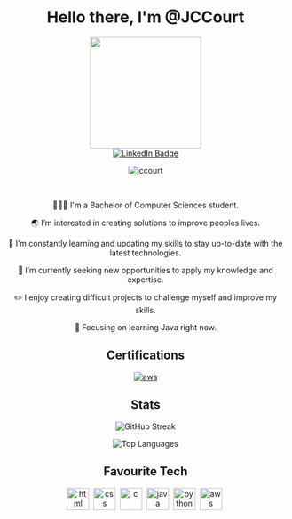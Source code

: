 <div id="header" align="center">
  <h1>Hello there, I'm @JCCourt</h1>
  <img src="https://github.com/JCCourt/JCCourt/assets/156492869/edf52a3f-c2ca-434a-b1c0-7360854f5737" width="200" />

  <div id="badges">
  <a href="https://www.linkedin.com/in/jack-courtenay/">
    <img src="https://img.shields.io/badge/LinkedIn-blue?style=for-the-badge&logo=linkedin&logoColor=white" alt="LinkedIn Badge"/>
  </a>

<p align="center"> <img src="https://komarev.com/ghpvc/?username=jccourt&label=Profile%20views&color=0e75b6&style=flat" alt="jccourt" /> </p>

</div><br>
  <p>👨🏻‍💻 I'm a Bachelor of Computer Sciences student. </p>
  <p>🌏 I’m interested in creating solutions to improve peoples lives. </p>
  <p>🌱 I’m constantly learning and updating my skills to stay up-to-date with the latest technologies. </p>
  <p>💼 I’m currently seeking new opportunities to apply my knowledge and expertise. </p>
  <p>✏️ I enjoy creating difficult projects to challenge myself and improve my skills.</p>
  <p>📝 Focusing on learning Java right now. </p>
</div>

<div id="certifications" align="center">
  <h2>Certifications</h2>
  <p><a href="https://www.credly.com/badges/4317695a-ad92-44cf-b3b6-9566d3f356de/public_url"> 
  <img src="https://github.com/JCCourt/JCCourt/assets/156492869/ffe0a660-66f2-46d5-8dd8-c951221f9111" alt="aws">
  </a></p>

</div>

<div id="stats" align="center">
  <h2>Stats</h2>
  <p></p><img src="https://streak-stats.demolab.com?user=[JCCourt]&theme=transparent&fire=EB5454" alt="GitHub Streak"/></p>
  <p><img src="https://github-readme-stats.vercel.app/api/top-langs/?username=JCCourt&layout=compact&theme=vision-friendly-dark" alt="Top Languages"/></p>
</div>

<div id="favourite tech" align="center">
  <h2>Favourite Tech</h2>
  <img src="https://cdn.jsdelivr.net/gh/devicons/devicon/icons/html5/html5-original.svg" title="HTML" alt="html" width="40" height="40"/>&nbsp;
  <img src="https://cdn.jsdelivr.net/gh/devicons/devicon/icons/css3/css3-original.svg" title="CSS" alt="css" width="40" height="40"/>&nbsp;
  <img src="https://cdn.jsdelivr.net/gh/devicons/devicon/icons/c/c-original.svg" title="C" alt="c" width="40" height="40"/>&nbsp;
  <img src="https://cdn.jsdelivr.net/gh/devicons/devicon/icons/java/java-original.svg" title="JAVA" alt="java" width="40" height="40"/>&nbsp;
  <img src="https://cdn.jsdelivr.net/gh/devicons/devicon/icons/python/python-original.svg" title="Python" alt="python" width="40" height="40"/>&nbsp;          
  <img src="https://cdn.jsdelivr.net/gh/devicons/devicon/icons/amazonwebservices/amazonwebservices-original.svg" title="AWS" alt="aws" width="40" height="40"/>&nbsp;
  <div>
